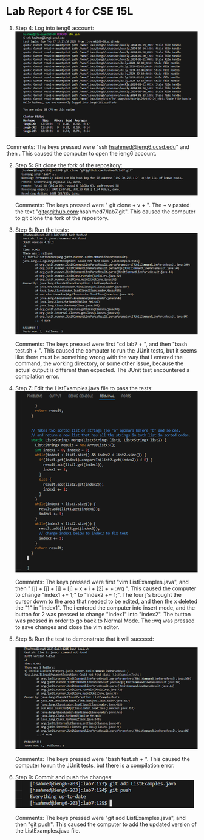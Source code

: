 # Lab Report 4 for CSE 15L
1) Step 4: Log into ieng6 account:
   ![Image](lab7,cse15Lscreenshot1.png)


Comments: The keys pressed were "ssh hsahmed@ieng6.ucsd.edu" and then <enter>. This caused the computer to open the ieng6 account.

2) Step 5: Git clone the fork of the repository:
   ![Image](lab7,cse15Lscreenshot2.png)


   Comments: The keys pressed were " git clone <ctrl> + v + <enter>". The <ctrl> + v pasted the text "git@github.com:hsahmed7/lab7.git". This caused the computer to git clone the fork of the repository.

3) Step 6: Run the tests:
   ![Image](lab7,cse15Lscreenshot3.png)

   Comments: The keys pressed were first "cd lab7 + <enter>", and then "bash test.sh + <enter>". This caused the computer to run the JUnit tests, but it seems like there must be something wrong with the way that I entered the command, the working directory, or some other issue, because the actual output is different than expected. The JUnit test encountered a compilation error.


4) Step 7: Edit the ListExamples.java file to pass the tests:
   ![Image](lab7,cse15Lscreenshot4.png)

   Comments: The keys pressed were first "vim ListExamples.java", and then " [j] + [j] + [j] + [j] + x + i + [2] + <esc> + :wq ". This caused the computer to change "index1 += 1;" to "index2 += 1;". The four j's brought the cursor down to the area that needed to be edited, and then the x deleted the "1" in "index1". The i entered the computer into insert mode, and the button for 2 was pressed to change "index1" into "index2". The <esc> button was pressed in order to go back to Normal Mode. The :wq was pressed to save changes and close the vim editor.


5) Step 8: Run the test to demonstrate that it will succeed:
   
   ![Image](lab7,cse15Lscreenshot5.png)

   Comments: The keys pressed were "bash test.sh + <enter>". This caused the computer to run the JUnit tests, but there is a compilation error.


6) Step 9: Commit and push the changes:
   ![Image](lab7,cse15Lscreenshot6.png)

   Comments: The keys pressed were "git add ListExamples.java", and then "git push". This caused the computer to add the updated version of the ListExamples.java file.
